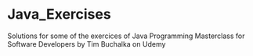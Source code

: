 # Java_Exercises

Solutions for some of the exercices of Java Programming Masterclass for Software Developers by Tim Buchalka on Udemy
